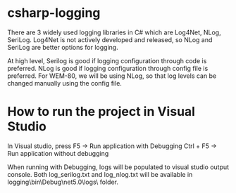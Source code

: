 # csharp-logging

There are 3 widely used logging libraries in C# which are Log4Net, NLog, SeriLog. Log4Net is not actively developed and released, so NLog and SeriLog are better options for logging.

At high level, Serilog is good if logging configuration through code is preferred. NLog is good if logging configuration through config file is preferred. For WEM-80, we will be using NLog, so that log levels can be changed manually using the config file.

# How to run the project in Visual Studio
In Visual studio, press
F5 -> Run application with Debugging
Ctrl + F5 -> Run application without debugging

When running with Debugging, logs will be populated to visual studio output console.
Both log_serilog.txt and log_nlog.txt will be available in logging\bin\Debug\net5.0\logs\ folder.
